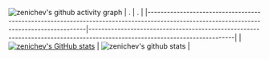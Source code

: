 <!--
**zenichev/zenichev** is a ✨ _special_ ✨ repository because its `README.md` (this file) appears on your GitHub profile.

Here are some ideas to get you started:

- 🔭 I’m currently working on ...
- 🌱 I’m currently learning ...
- 👯 I’m looking to collaborate on ...
- 🤔 I’m looking for help with ...
- 💬 Ask me about ...
- 📫 How to reach me: ...
- 😄 Pronouns: ...
- ⚡ Fun fact: ...

For future:

[![zenichev's GitHub stats](https://github-readme-stats.vercel.app/api?username=zenichev&theme=radical)](https://github.com/anuraghazra/github-readme-stats)

[![zenichev's GitHub stats](https://github-readme-stats.vercel.app/api?username=zenichev&include_all_commits=true&theme=radical)](https://github.com/anuraghazra/github-readme-stats)

-->

<!-- Stole this idea from: https://github.com/BEPb/BEPb/blob/main/README.md -->
![zenichev's github activity graph](https://github-readme-activity-graph.vercel.app/graph?username=zenichev&theme=github-compact)
| .                                                                                                                                       | .                                                                                                                         |
|-----------------------------------------------------------------------------------------------------------------------------------------|---------------------------------------------------------------------------------------------------------------------------|
| [![zenichev's GitHub stats](https://github-readme-stats.vercel.app/api?username=zenichev&include_all_commits=true&theme=radical)](https://github.com/anuraghazra/github-readme-stats) | ![zenichev's github stats](https://github-readme-stats.vercel.app/api/top-langs/?username=zenichev&theme=radical&layout=compact) |
